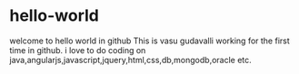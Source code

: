 # hello-world
welcome to hello world in github
This is vasu gudavalli working for the first time in github.
i love to do coding on java,angularjs,javascript,jquery,html,css,db,mongodb,oracle etc.
